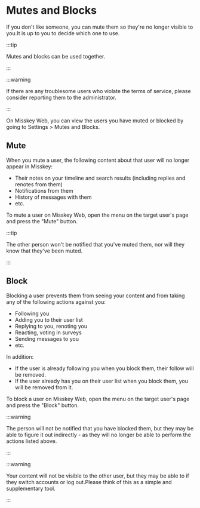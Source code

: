 # Mutes and Blocks

If you don't like someone, you can mute them so they're no longer visible to you.It is up to you to decide which one to use.

:::tip

Mutes and blocks can be used together.

:::

:::warning

If there are any troublesome users who violate the terms of service, please consider reporting them to the administrator.

:::

On Misskey Web, you can view the users you have muted or blocked by going to Settings > Mutes and Blocks.

## Mute

When you mute a user, the following content about that user will no longer appear in Misskey:

- Their notes on your timeline and search results (including replies and renotes from them)
- Notifications from them
- History of messages with them
- etc.

To mute a user on Misskey Web, open the menu on the target user's page and press the "Mute" button.

:::tip

The other person won't be notified that you've muted them, nor will they know that they've been muted.

:::

## Block

Blocking a user prevents them from seeing your content and from taking any of the following actions against you:

- Following you
- Adding you to their user list
- Replying to you, renoting you
- Reacting, voting in surveys
- Sending messages to you
- etc.

In addition:

- If the user is already following you when you block them, their follow will be removed.
- If the user already has you on their user list when you block them, you will be removed from it.

To block a user on Misskey Web, open the menu on the target user's page and press the "Block" button.

:::warning

The person will not be notified that you have blocked them, but they may be able to figure it out indirectly - as they will no longer be able to perform the actions listed above.

:::

:::warning

Your content will not be visible to the other user, but they may be able to if they switch accounts or log out.Please think of this as a simple and supplementary tool.

:::

